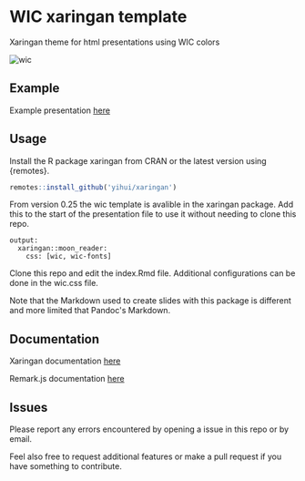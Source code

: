 # WIC xaringan template

Xaringan theme for html presentations using WIC colors

![wic](https://raw.githubusercontent.com/olayabucaro/WICslides/master/libs/figures/Screenshot_WICtemplate.png)

## Example

Example presentation [here](https://olayabucaro.github.io/WICslides)

## Usage

Install the R package xaringan from CRAN or the latest version using {remotes}.

```r
remotes::install_github('yihui/xaringan')
```

From version 0.25 the wic template is avalible in the xaringan package.
Add this to the start of the presentation file to use it without needing to clone this repo.
```
output:
  xaringan::moon_reader:
    css: [wic, wic-fonts]
```

Clone this repo and edit the index.Rmd file.
Additional configurations can be done in the wic.css file.

Note that the Markdown used to create slides with this package is different and more limited that Pandoc's Markdown.

## Documentation

Xaringan documentation [here](https://github.com/yihui/xaringan/wiki)

Remark.js documentation [here](https://github.com/gnab/remark/wiki)

## Issues

Please report any errors encountered by opening a issue in this repo or by email.

Feel also free to request additional features or make a pull request if you have something to contribute.
